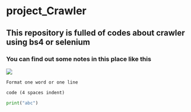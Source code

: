 # project_Crawler
## This repository is fulled of codes about crawler using bs4 or selenium
### You can find out some notes in this place like this 
<img src="https://drive.google.com/open?id=1AQkInVHr_cPs9ZEZKrbyn04AyGM9eZEW" />

`Format one word or one line`

    code (4 spaces indent)

```python
print("abc")
```
